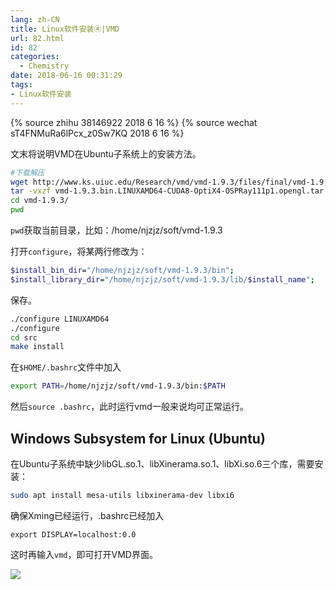 ```yaml
---
lang: zh-CN
title: Linux软件安装④|VMD
url: 82.html
id: 82
categories:
  - Chemistry
date: 2018-06-16 00:31:29
tags:
- Linux软件安装
---
```


{% source zhihu 38146922 2018 6 16 %}
{% source wechat sT4FNMuRa6lPcx_z0Sw7KQ 2018 6 16 %}

文末将说明VMD在Ubuntu子系统上的安装方法。
<!--more-->

```sh
#下载解压
wget http://www.ks.uiuc.edu/Research/vmd/vmd-1.9.3/files/final/vmd-1.9.3.bin.LINUXAMD64-CUDA8-OptiX4-OSPRay111p1.opengl.tar.gz
tar -vxzf vmd-1.9.3.bin.LINUXAMD64-CUDA8-OptiX4-OSPRay111p1.opengl.tar.gz
cd vmd-1.9.3/
pwd
```

`pwd`获取当前目录，比如：/home/njzjz/soft/vmd-1.9.3

打开`configure`，将某两行修改为：

```sh
$install_bin_dir="/home/njzjz/soft/vmd-1.9.3/bin";
$install_library_dir="/home/njzjz/soft/vmd-1.9.3/lib/$install_name";
```

保存。

```sh
./configure LINUXAMD64
./configure
cd src
make install
```

在`$HOME/.bashrc`文件中加入

```sh
export PATH=/home/njzjz/soft/vmd-1.9.3/bin:$PATH
```

然后`source .bashrc`，此时运行vmd一般来说均可正常运行。

Windows Subsystem for Linux (Ubuntu)
------------------------------------

在Ubuntu子系统中缺少libGL.so.1、libXinerama.so.1、libXi.so.6三个库，需要安装：

```sh
sudo apt install mesa-utils libxinerama-dev libxi6
```

确保Xming已经运行，.bashrc已经加入

```
export DISPLAY=localhost:0.0
```

这时再输入`vmd`，即可打开VMD界面。

![](https://api.njzjz.win/1BkC5jEZYVo5KlmOonvQWbqDrgICWzVD9)
